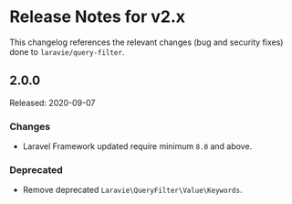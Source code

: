 # Release Notes for v2.x

This changelog references the relevant changes (bug and security fixes) done to `laravie/query-filter`.

## 2.0.0

Released: 2020-09-07

### Changes

* Laravel Framework updated require minimum `8.0` and above.

### Deprecated

* Remove deprecated `Laravie\QueryFilter\Value\Keywords`.
